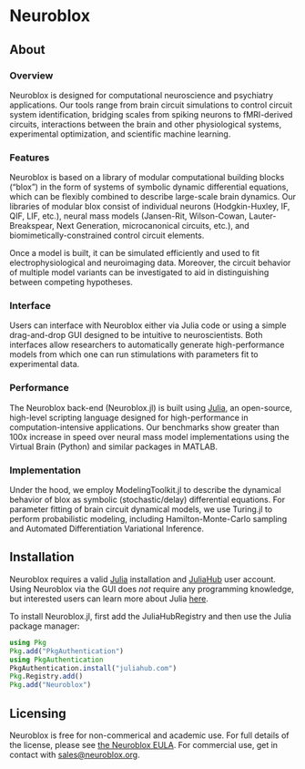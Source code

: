 # Neuroblox

## About
### Overview
Neuroblox is designed for computational neuroscience and psychiatry applications. Our tools range from brain circuit simulations to control circuit system identification, bridging scales from spiking neurons to fMRI-derived circuits, interactions between the brain and other physiological systems, experimental optimization, and scientific machine learning.

### Features
Neuroblox is based on a library of modular computational building blocks (“blox”) in the form of systems of symbolic dynamic differential equations, which can be flexibly combined to describe large-scale brain dynamics. Our libraries of modular blox consist of individual neurons (Hodgkin-Huxley, IF, QIF, LIF, etc.), neural mass models (Jansen-Rit, Wilson-Cowan, Lauter-Breakspear, Next Generation, microcanonical circuits, etc.), and biomimetically-constrained control circuit elements.

Once a model is built, it can be simulated efficiently and used to fit electrophysiological and neuroimaging data. Moreover, the circuit behavior of multiple model variants can be investigated to aid in distinguishing between competing hypotheses.

### Interface
Users can interface with Neuroblox either via Julia code or using a simple drag-and-drop GUI designed to be intuitive to neuroscientists. Both interfaces allow researchers to automatically generate high-performance models from which one can run stimulations with parameters fit to experimental data.

### Performance
The Neuroblox back-end (Neuroblox.jl) is built using [Julia](https://julialang.org/), an open-source, high-level scripting language designed for high-performance in computation-intensive applications. Our benchmarks show greater than 100x increase in speed over neural mass model implementations using the Virtual Brain (Python) and similar packages in MATLAB.

### Implementation
Under the hood, we employ ModelingToolkit.jl to describe the dynamical behavior of blox as symbolic (stochastic/delay) differential equations. For parameter fitting of brain circuit dynamical models, we use Turing.jl to perform probabilistic modeling, including Hamilton-Monte-Carlo sampling and Automated Differentiation Variational Inference.

## Installation

Neuroblox requires a valid [Julia](https://julialang.org/downloads/) installation and [JuliaHub](https://juliahub.com/ui/Home) user account. Using Neuroblox via the GUI does *not* require any programming knowledge, but interested users can learn more about Julia [here](https://julialang.org/learning/).

To install Neuroblox.jl, first add the JuliaHubRegistry and then use the Julia package manager:

```julia
using Pkg
Pkg.add("PkgAuthentication")
using PkgAuthentication
PkgAuthentication.install("juliahub.com")
Pkg.Registry.add()
Pkg.add("Neuroblox")
```

## Licensing

Neuroblox is free for non-commerical and academic use. For full details of the license, please see
[the Neuroblox EULA](https://github.com/Neuroblox/NeurobloxEULA). For commercial use, get in contact
with sales@neuroblox.org.
